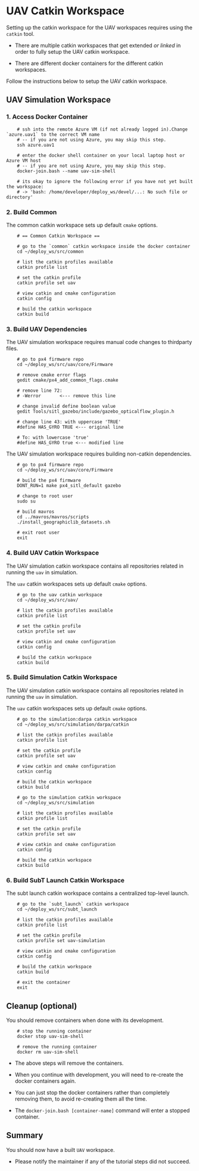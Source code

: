 # UAV Catkin Workspace

Setting up the catkin workspace for the UAV workspaces requires using the `catkin` tool.

- There are multiple catkin workspaces that get extended *or linked* in order to fully setup the UAV catkin workspace.

- There are different docker containers for the different catkin workspaces.

Follow the instructions below to setup the UAV catkin workspace.

## UAV Simulation Workspace

### 1. Access Docker Container

        # ssh into the remote Azure VM (if not already logged in).Change `azure.uav1` to the correct VM name 
        # -- if you are not using Azure, you may skip this step.
        ssh azure.uav1

        # enter the docker shell container on your local laptop host or Azure VM host
        # -- if you are not using Azure, you may skip this step.
        docker-join.bash --name uav-sim-shell

        # its okay to ignore the following error if you have not yet built the workspace:
        # -> 'bash: /home/developer/deploy_ws/devel/...: No such file or directory'

### 2. Build Common

The common catkin workspace sets up default `cmake` options.

        # == Common Catkin Workspace ==

        # go to the `common` catkin workspace inside the docker container
        cd ~/deploy_ws/src/common

        # list the catkin profiles available
        catkin profile list

        # set the catkin profile
        catkin profile set uav

        # view catkin and cmake configuration
        catkin config

        # build the catkin workspace
        catkin build

### 3. Build UAV Dependencies

The UAV simulation workspace requires manual code changes to thirdparty files.

        # go to px4 firmware repo
        cd ~/deploy_ws/src/uav/core/Firmware

        # remove cmake error flags
        gedit cmake/px4_add_common_flags.cmake

        # remove line 72:
        # -Werror       <--- remove this line

        # change invalid define boolean value
        gedit Tools/sitl_gazebo/include/gazebo_opticalflow_plugin.h

        # change line 43: with uppercase 'TRUE'
        #define HAS_GYRO TRUE <--- original line

        # To: with lowercase 'true'
        #define HAS_GYRO true <--- modified line

The UAV simulation workspace requires building non-catkin dependencies.

        # go to px4 firmware repo
        cd ~/deploy_ws/src/uav/core/Firmware

        # build the px4 firmware
        DONT_RUN=1 make px4_sitl_default gazebo

        # change to root user
        sudo su

        # build mavros
        cd ../mavros/mavros/scripts
        ./install_geographiclib_datasets.sh

        # exit root user
        exit

### 4. Build UAV Catkin Workspace

The UAV simulation catkin workspace contains all repositories related in running the `uav` in simulation.

The `uav` catkin workspaces sets up default `cmake` options.

        # go to the uav catkin workspace
        cd ~/deploy_ws/src/uav/

        # list the catkin profiles available
        catkin profile list

        # set the catkin profile
        catkin profile set uav

        # view catkin and cmake configuration
        catkin config

        # build the catkin workspace
        catkin build

### 5. Build Simulation Catkin Workspace

The UAV simulation catkin workspace contains all repositories related in running the `uav` in simulation.

The `uav` catkin workspaces sets up default `cmake` options.

        # go to the simulation:darpa catkin workspace
        cd ~/deploy_ws/src/simulation/darpa/catkin

        # list the catkin profiles available
        catkin profile list

        # set the catkin profile
        catkin profile set uav

        # view catkin and cmake configuration
        catkin config

        # build the catkin workspace
        catkin build

        # go to the simulation catkin workspace
        cd ~/deploy_ws/src/simulation

        # list the catkin profiles available
        catkin profile list

        # set the catkin profile
        catkin profile set uav

        # view catkin and cmake configuration
        catkin config

        # build the catkin workspace
        catkin build

### 6. Build SubT Launch Catkin Workspace

The subt launch catkin workspace contains a centralized top-level launch.

        # go to the `subt_launch` catkin workspace
        cd ~/deploy_ws/src/subt_launch

        # list the catkin profiles available
        catkin profile list

        # set the catkin profile
        catkin profile set uav-simulation

        # view catkin and cmake configuration
        catkin config

        # build the catkin workspace
        catkin build

        # exit the container
        exit

## Cleanup (optional)

You should remove containers when done with its development.

        # stop the running container
        docker stop uav-sim-shell

        # remove the running container
        docker rm uav-sim-shell

- The above steps will remove the containers.

- When you continue with development, you will need to re-create the docker containers again.

- You can just stop the docker containers rather than completely removing them, to avoid re-creating them all the time.

- The `docker-join.bash [container-name]` command will enter a stopped container.

## Summary

You should now have a built `UAV` workspace.

- Please notify the maintainer if any of the tutorial steps did not succeed.
